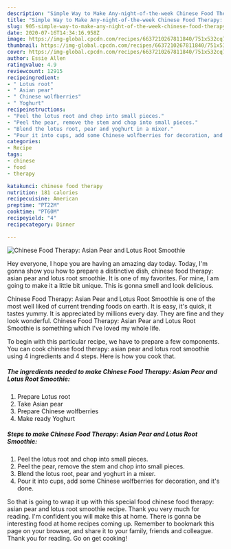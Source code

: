 ```yaml
---
description: "Simple Way to Make Any-night-of-the-week Chinese Food Therapy: Asian Pear and Lotus Root Smoothie"
title: "Simple Way to Make Any-night-of-the-week Chinese Food Therapy: Asian Pear and Lotus Root Smoothie"
slug: 905-simple-way-to-make-any-night-of-the-week-chinese-food-therapy-asian-pear-and-lotus-root-smoothie
date: 2020-07-16T14:34:16.958Z
image: https://img-global.cpcdn.com/recipes/6637210267811840/751x532cq70/chinese-food-therapy-asian-pear-and-lotus-root-smoothie-recipe-main-photo.jpg
thumbnail: https://img-global.cpcdn.com/recipes/6637210267811840/751x532cq70/chinese-food-therapy-asian-pear-and-lotus-root-smoothie-recipe-main-photo.jpg
cover: https://img-global.cpcdn.com/recipes/6637210267811840/751x532cq70/chinese-food-therapy-asian-pear-and-lotus-root-smoothie-recipe-main-photo.jpg
author: Essie Allen
ratingvalue: 4.9
reviewcount: 12915
recipeingredient:
- " Lotus root"
- " Asian pear"
- " Chinese wolfberries"
- " Yoghurt"
recipeinstructions:
- "Peel the lotus root and chop into small pieces."
- "Peel the pear, remove the stem and chop into small pieces."
- "Blend the lotus root, pear and yoghurt in a mixer."
- "Pour it into cups, add some Chinese wolfberries for decoration, and it&#39;s done."
categories:
- Recipe
tags:
- chinese
- food
- therapy

katakunci: chinese food therapy 
nutrition: 181 calories
recipecuisine: American
preptime: "PT22M"
cooktime: "PT60M"
recipeyield: "4"
recipecategory: Dinner

---
```



![Chinese Food Therapy: Asian Pear and Lotus Root Smoothie](https://img-global.cpcdn.com/recipes/6637210267811840/751x532cq70/chinese-food-therapy-asian-pear-and-lotus-root-smoothie-recipe-main-photo.jpg)

Hey everyone, I hope you are having an amazing day today. Today, I'm gonna show you how to prepare a distinctive dish, chinese food therapy: asian pear and lotus root smoothie. It is one of my favorites. For mine, I am going to make it a little bit unique. This is gonna smell and look delicious.



Chinese Food Therapy: Asian Pear and Lotus Root Smoothie is one of the most well liked of current trending foods on earth. It is easy, it's quick, it tastes yummy. It is appreciated by millions every day. They are fine and they look wonderful. Chinese Food Therapy: Asian Pear and Lotus Root Smoothie is something which I've loved my whole life.


To begin with this particular recipe, we have to prepare a few components. You can cook chinese food therapy: asian pear and lotus root smoothie using 4 ingredients and 4 steps. Here is how you cook that.

<!--inarticleads1-->

##### The ingredients needed to make Chinese Food Therapy: Asian Pear and Lotus Root Smoothie:

1. Prepare  Lotus root
1. Take  Asian pear
1. Prepare  Chinese wolfberries
1. Make ready  Yoghurt




<!--inarticleads2-->

##### Steps to make Chinese Food Therapy: Asian Pear and Lotus Root Smoothie:

1. Peel the lotus root and chop into small pieces.
1. Peel the pear, remove the stem and chop into small pieces.
1. Blend the lotus root, pear and yoghurt in a mixer.
1. Pour it into cups, add some Chinese wolfberries for decoration, and it&#39;s done.




So that is going to wrap it up with this special food chinese food therapy: asian pear and lotus root smoothie recipe. Thank you very much for reading. I'm confident you will make this at home. There is gonna be interesting food at home recipes coming up. Remember to bookmark this page on your browser, and share it to your family, friends and colleague. Thank you for reading. Go on get cooking!
